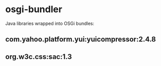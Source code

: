 # osgi-bundler

Java libraries wrapped into OSGi bundles:

## com.yahoo.platform.yui:yuicompressor:2.4.8
## org.w3c.css:sac:1.3 

